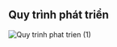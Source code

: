 ## Quy trình phát triển
![Quy trinh phat trien (1)](https://user-images.githubusercontent.com/19303210/122025897-f40a6100-cdf3-11eb-8d69-9b6c2e146e19.png)


